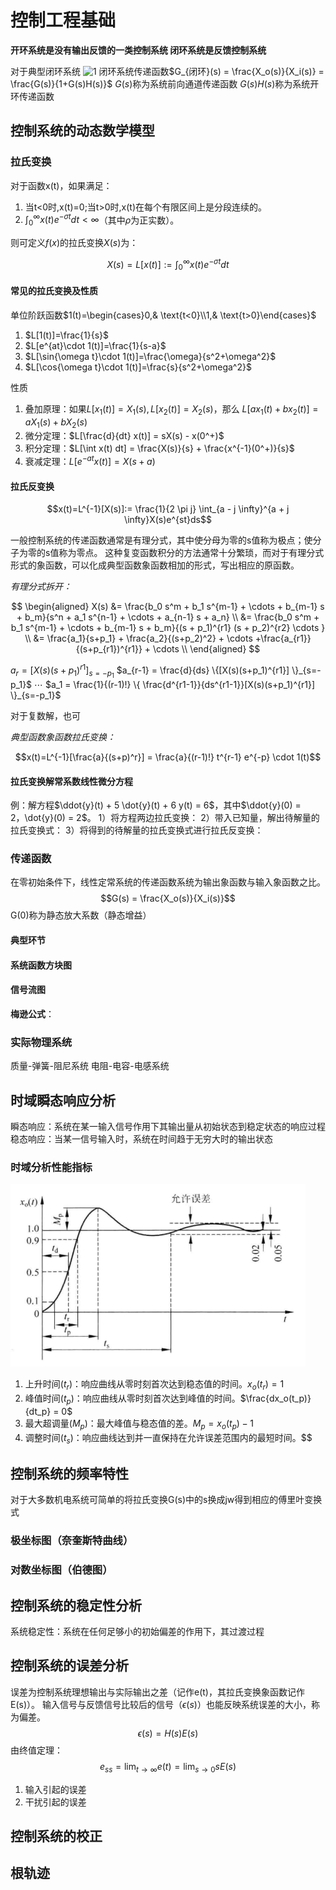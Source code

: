 # 控制工程基础

**开环系统是没有输出反馈的一类控制系统
闭环系统是反馈控制系统**

对于典型闭环系统
![1](反馈系统.png)
闭环系统传递函数$G_{闭环}(s) = \frac{X_o(s)}{X_i(s)} = \frac{G(s)}{1+G(s)H(s)}$
$G(s)$称为系统前向通道传递函数
$G(s)H(s)$称为系统开环传递函数

## 控制系统的动态数学模型

### 拉氏变换

对于函数x(t)，如果满足：

1. 当t<0时,x(t)=0;当t>0时,x(t)在每个有限区间上是分段连续的。
2. $\int_{0}^{\infty}x(t)e^{-\sigma t}dt<\infty$（其中$\rho$为正实数）。

则可定义$f(x)$的拉氏变换$X(s)$为：

$$X(s)=L[x(t)]:=\int_{0}^{\infty}x(t)e^{-\sigma t}dt$$

#### 常见的拉氏变换及性质

单位阶跃函数$1(t)=\begin{cases}0,& \text{t<0}\\1,& \text{t>0}\end{cases}$

1. $L[1(t)]=\frac{1}{s}$
2. $L[e^{at}\cdot 1(t)]=\frac{1}{s-a}$
3. $L[\sin{\omega t}\cdot 1(t)]=\frac{\omega}{s^2+\omega^2}$
4. $L[\cos{\omega t}\cdot 1(t)]=\frac{s}{s^2+\omega^2}$

性质

1. 叠加原理：如果$L[x_1(t)]=X_1(s),L[x_2(t)]=X_2(s)$，那么
   $L[ax_1(t)+bx_2(t)]=aX_1(s)+bX_2(s)$
2. 微分定理：$L[\frac{d}{dt} x(t)] = sX(s) - x(0^+)$
3. 积分定理：$L[\int x(t) dt] = \frac{X(s)}{s} + \frac{x^{-1}(0^+)}{s}$
4. 衰减定理：$L[e^{-at}x(t)] = X(s+a)$

#### 拉氏反变换

$$x(t)=L^{-1}[X(s)]:= \frac{1}{2 \pi j} \int_{a - j \infty}^{a + j \infty}X(s)e^{st}ds$$

一般控制系统的传递函数通常是有理分式，其中使分母为零的s值称为极点；使分子为零的s值称为零点。
这种复变函数积分的方法通常十分繁琐，而对于有理分式形式的象函数，可以化成典型函数象函数相加的形式，写出相应的原函数。

*有理分式拆开：*

$$
\begin{aligned}
   X(s) &= \frac{b_0 s^m + b_1 s^{m-1} + \cdots + b_{m-1} s + b_m}{s^n + a_1 s^{n-1} + \cdots + a_{n-1} s + a_n} \\
   &= \frac{b_0 s^m + b_1 s^{m-1} + \cdots + b_{m-1} s + b_m}{(s + p_1)^{r1} (s + p_2)^{r2} \cdots } \\
   &= \frac{a_1}{s+p_1} + \frac{a_2}{(s+p_2)^2} + \cdots +\frac{a_{r1}}{(s+p_{r1})^{r1}} + \cdots \\
\end{aligned}
$$

$a_r = [X(s)(s+p_1)^{r1}]_{s=-p_1}$
$a_{r-1} = \frac{d}{ds} \{[X(s)(s+p_1)^{r1}] \}_{s=-p_1}$
$\cdots$
$a_1 = \frac{1}{(r-1)!} \{ \frac{d^{r1-1}}{ds^{r1-1}}[X(s)(s+p_1)^{r1}] \}_{s=-p_1}$

对于复数解，也可

*典型函数象函数拉氏变换：*

$$x(t)=L^{-1}[\frac{a}{(s+p)^r}] = \frac{a}{(r-1)!} t^{r-1} e^{-p} \cdot 1(t)$$

#### 拉氏变换解常系数线性微分方程

例：解方程$\ddot{y}(t) + 5 \dot{y}(t) + 6 y(t) = 6$，其中$\ddot{y}(0) = 2，\dot{y}(0) = 2$。
1）将方程两边拉氏变换：
2）带入已知量，解出待解量的拉氏变换式：
3）将得到的待解量的拉氏变换式进行拉氏反变换：

### 传递函数

在零初始条件下，线性定常系统的传递函数系统为输出象函数与输入象函数之比。
$$G(s) = \frac{X_o(s)}{X_i(s)}$$
G(0)称为静态放大系数（静态增益）

#### 典型环节

#### 系统函数方块图

#### 信号流图

**梅逊公式**：

### 实际物理系统

质量-弹簧-阻尼系统
电阻-电容-电感系统

## 时域瞬态响应分析

瞬态响应：系统在某一输入信号作用下其输出量从初始状态到稳定状态的响应过程
稳态响应：当某一信号输入时，系统在时间趋于无穷大时的输出状态

### 时域分析性能指标

![1](时域分析.png)

1. 上升时间($t_r$)：响应曲线从零时刻首次达到稳态值的时间。$x_o(t_r) = 1$
2. 峰值时间($t_p$)：响应曲线从零时刻首次达到峰值的时间。$\frac{dx_o(t_p)}{dt_p} = 0$
3. 最大超调量($M_p$)：最大峰值与稳态值的差。$M_p = x_o(t_p) - 1$
4. 调整时间($t_s$)：响应曲线达到并一直保持在允许误差范围内的最短时间。$$

## 控制系统的频率特性

对于大多数机电系统可简单的将拉氏变换G(s)中的s换成jw得到相应的傅里叶变换式

### 极坐标图（奈奎斯特曲线）

### 对数坐标图（伯德图）

## 控制系统的稳定性分析

系统稳定性：系统在任何足够小的初始偏差的作用下，其过渡过程

## 控制系统的误差分析

误差为控制系统理想输出与实际输出之差（记作e(t)，其拉氏变换象函数记作E(s)）。
输入信号与反馈信号比较后的信号（$\epsilon (s)$）也能反映系统误差的大小，称为偏差。
$$\epsilon (s) = H(s)E(s)$$
由终值定理：
$$e_{ss} = \lim_{t \to \infty}e(t) = \lim_{s \to 0}sE(s)$$

1. 输入引起的误差
2. 干扰引起的误差

## 控制系统的校正

## 根轨迹


